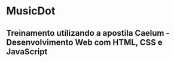 # MusicDot

## Treinamento utilizando a apostila Caelum - Desenvolvimento Web com HTML, CSS e JavaScript
